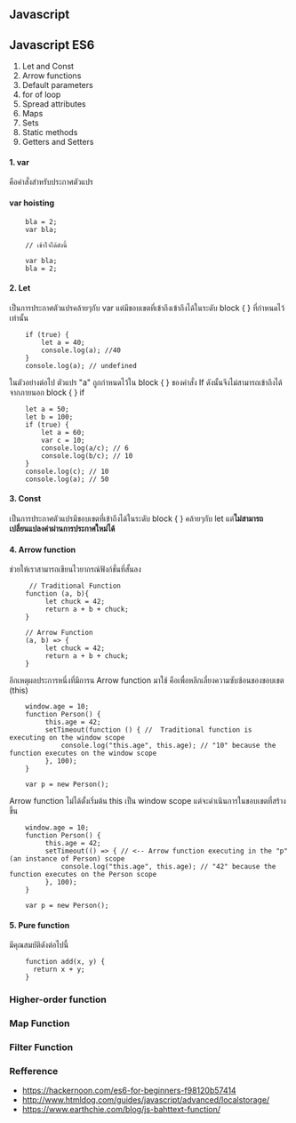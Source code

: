 ## Javascript



## Javascript ES6 
1. Let and Const
2. Arrow functions
3. Default parameters
4. for of loop
5. Spread attributes
6. Maps
7. Sets
8. Static methods
9. Getters and Setters

#### 1. var
คือคำสั่งสำหรับประกาศตัวแปร
#### var hoisting

        bla = 2;
        var bla;

        // เข้าใจได้ดังนี้

        var bla;
        bla = 2;

#### 2. Let
เป็นการประกาศตัวแปรคล้ายๆกับ var แต่มีขอบเขตที่เข้าถึงเข้าถึงได้ในระดับ block { } ที่กำหนดไว้เท่านั้น

        if (true) {
            let a = 40;
            console.log(a); //40
        }
        console.log(a); // undefined
       
ในตัวอย่างต่อไป ตัวแปร "a" ถูกกำหนดไว้ใน block { } ของคำสั่ง If ดังนั้นจึงไม่สามารถเข้าถึงได้จากภายนอก block { } if

        let a = 50;
        let b = 100;
        if (true) {
            let a = 60;
            var c = 10;
            console.log(a/c); // 6
            console.log(b/c); // 10
        }
        console.log(c); // 10
        console.log(a); // 50

#### 3. Const

เป็นการประกาศตัวแปรมีขอบเขตที่เข้าถึงได้ในระดับ block { } คล้ายๆกับ let แต่<b>ไม่สามารถเปลี่ยนแปลงค่าผ่านการประกาศใหม่ได้</b>

#### 4. Arrow function

 ช่วยให้เราสามารถเขียนไวยากรณ์ฟังก์ชั่นที่สั้นลง
 
         // Traditional Function
        function (a, b){
             let chuck = 42;
             return a + b + chuck;
        }

        // Arrow Function
        (a, b) => {
             let chuck = 42;
             return a + b + chuck;
        }
 
 อีกเหตุผลประการหนึ่งที่มีการน Arrow function มาใช้ คือเพื่อหลีกเลี่ยงความซับซ้อนของขอบเขต (this) 
        
        window.age = 10;
        function Person() {
             this.age = 42;
             setTimeout(function () { //  Traditional function is executing on the window scope
                 console.log("this.age", this.age); // "10" because the function executes on the window scope
             }, 100);
        }

        var p = new Person();

Arrow function ไม่ได้ตั้งเริ่มต้น this เป็น window scope แต่จะดำเนินการในขอบเขตที่สร้างขึ้น

        window.age = 10; 
        function Person() {
             this.age = 42; 
             setTimeout(() => { // <-- Arrow function executing in the "p" (an instance of Person) scope
                 console.log("this.age", this.age); // "42" because the function executes on the Person scope
             }, 100);
        }

        var p = new Person();

#### 5. Pure function

มีคุณสมบัติดังต่อไปนี้

        function add(x, y) {
          return x + y;
        }


### Higher-order function
        
### Map Function

### Filter Function


### Refference

- https://hackernoon.com/es6-for-beginners-f98120b57414
- http://www.htmldog.com/guides/javascript/advanced/localstorage/
- https://www.earthchie.com/blog/js-bahttext-function/

